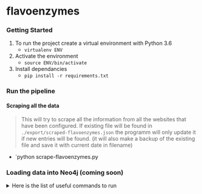 # flavoenzymes

### Getting Started
1. To run the project create a virtual environment with Python 3.6
    - `virtualenv ENV`
1. Activate the environment
    - `source ENV/bin/activate`
1. Install dependancies
    - `pip install -r requirements.txt`

### Run the pipeline

#### Scraping all the data
> This will try to scrape all the information from all the websites that have been configured. 
If existing file will be found in `./export/scraped-flavoenzymes.json` the programm will only update it if new entries will be found. (it will also make a backup of the existing file and save it with current date in filename) 
- `python scrape-flavoenzymes.py

### Loading data into Neo4j (coming soon)

<details>
<summary>Here is the list of useful commands to run</summary>

## Importing files

#### Create from URL
```
WITH "https://raw.githubusercontent.com/supervanya/flavoenzymes/master/export/kegg.json" AS url
```

#### Create from local file
```
WITH "kegg.json" AS url
```


#### Create from JSON
if creating from a local file replace link with file name and place file within import folder of Neo4j
```
WITH "https://raw.githubusercontent.com/supervanya/flavoenzymes/master/export/kegg.json" AS url
CALL apoc.load.json(url) YIELD value AS enzymes
UNWIND keys(enzymes) AS enzName
	MERGE (e:Enzyme {name: enzName})
    
    FOREACH (subsName in enzymes[enzName].SUBSTRATE | 
    	MERGE (s:Substrate {name: subsName})
        MERGE (s)<-[:binds]-(e)
    )
    
    FOREACH (prodName in enzymes[enzName].PRODUCT |
    	MERGE (p:Product {name: prodName})
        MERGE (p)<-[:releases]-(e)
    )
```

## Queries

#### Show all nodes (this will limit to 300 or your settings)    
```
MATCH (n) return n
```

#### 25 enzymes with anything they bind 
```
MATCH (n:Enzyme) 
RETURN (n)-[:binds]->()
LIMIT 25
```

#### 25 enzymes with anything they bind and release 
```
MATCH (n)
RETURN ()<-[:releases]-(n)-[:binds]->() 
LIMIT 25
```

#### Specific enzyme with all links
```
MATCH p=(e:Enzyme)-->()
WHERE e.ec="ec:1.2.99.7" 
RETURN p
```

```
MATCH (e:Enzyme)
MATCH path = (e)-[]->(s:Substrate)
RETURN path;
```



</details>   
